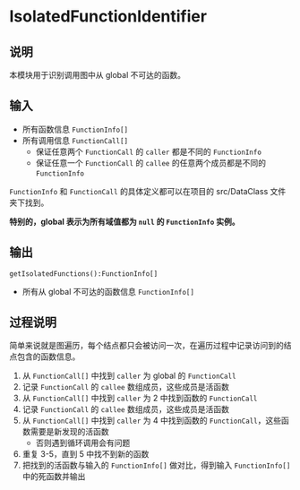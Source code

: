 # IsolatedFunctionIdentifier

## 说明

本模块用于识别调用图中从 global 不可达的函数。

## 输入

- 所有函数信息 `FunctionInfo[]`
- 所有调用信息 `FunctionCall[]`
    - 保证任意两个 `FunctionCall` 的 `caller` 都是不同的 `FunctionInfo`
    - 保证任意一个 `FunctionCall` 的 `callee` 的任意两个成员都是不同的 `FunctionInfo`

`FunctionInfo` 和 `FunctionCall` 的具体定义都可以在项目的 src/DataClass 文件夹下找到。

**特别的，global 表示为所有域值都为 `null` 的 `FunctionInfo` 实例。**

## 输出

`getIsolatedFunctions():FunctionInfo[]`

- 所有从 global 不可达的函数信息 `FunctionInfo[]`

## 过程说明

简单来说就是图遍历，每个结点都只会被访问一次，在遍历过程中记录访问到的结点包含的函数信息。

1. 从 `FunctionCall[]` 中找到 `caller` 为 global 的 `FunctionCall`
2. 记录 `FunctionCall` 的 `callee` 数组成员，这些成员是活函数
3. 从 `FunctionCall[]` 中找到 `caller` 为 2 中找到函数的 `FunctionCall`
4. 记录 `FunctionCall` 的 `callee` 数组成员，这些成员是活函数
5. 从 `FunctionCall[]` 中找到 `caller` 为 4 中找到函数的 `FunctionCall`，这些函数需要是新发现的活函数
    - 否则遇到循环调用会有问题
6. 重复 3-5，直到 5 中找不到新的函数
7. 把找到的活函数与输入的 `FunctionInfo[]` 做对比，得到输入 `FunctionInfo[]` 中的死函数并输出